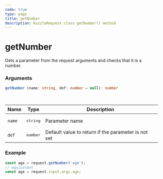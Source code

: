 ```yaml
---
code: true
type: page
title: getNumber
description: KuzzleRequest class getNumber() method
---
```


# getNumber

<SinceBadge version="auto-version" />

Gets a parameter from the request arguments and checks that it is a number.

### Arguments

```ts
getNumber (name: string, def: number = null): number
```

</br>

| Name   | Type              | Description    |
|--------|-------------------|----------------|
| `name` | <pre>string</pre> | Parameter name |
| `def` | <pre>number</pre> | Default value to return if the parameter is not set |


### Example

```ts
const age = request.getNumber('age');
// equivalent
const age = request.input.args.age;
```
